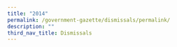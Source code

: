 ```yaml
---
title: "2014"
permalink: /government-gazette/dismissals/permalink/
description: ""
third_nav_title: Dismissals
---
```

